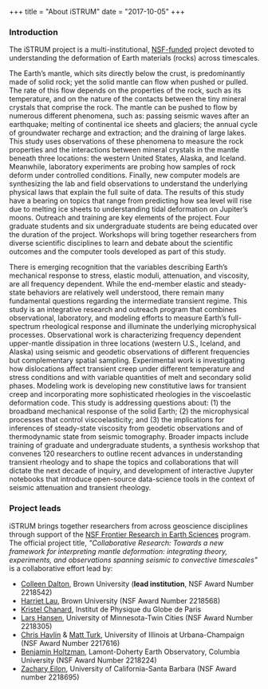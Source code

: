 +++
title = "About iSTRUM"
date = "2017-10-05"
+++

### Introduction 

The iSTRUM project is a multi-institutional, [NSF-funded](#project-leads) project devoted to understanding the deformation of Earth materials (rocks) across timescales.

The Earth’s mantle, which sits directly below the crust, is predominantly made of solid rock; yet the solid mantle can flow when pushed or pulled. The rate of this flow depends on the properties of the rock, such as its temperature, and on the nature of the contacts between the tiny mineral crystals that comprise the rock. The mantle can be pushed to flow by numerous different phenomena, such as: passing seismic waves after an earthquake; melting of continental ice sheets and glaciers; the annual cycle of groundwater recharge and extraction; and the draining of large lakes. This study uses observations of these phenomena to measure the rock properties and the interactions between mineral crystals in the mantle beneath three locations: the western United States, Alaska, and Iceland. Meanwhile, laboratory experiments are probing how samples of rock deform under controlled conditions. Finally, new computer models are synthesizing the lab and field observations to understand the underlying physical laws that explain the full suite of data. The results of this study have a bearing on topics that range from predicting how sea level will rise due to melting ice sheets to understanding tidal deformation on Jupiter’s moons. Outreach and training are key elements of the project. Four graduate students and six undergraduate students are being educated over the duration of the project. Workshops will bring together researchers from diverse scientific disciplines to learn and debate about the scientific outcomes and the computer tools developed as part of this study.

There is emerging recognition that the variables describing Earth’s mechanical response to stress, elastic moduli, attenuation, and viscosity, are all frequency dependent. While the end-member elastic and steady-state behaviors are relatively well understood, there remain many fundamental questions regarding the intermediate transient regime. This study is an integrative research and outreach program that combines observational, laboratory, and modeling efforts to measure Earth’s full-spectrum rheological response and illuminate the underlying microphysical processes. Observational work is characterizing frequency dependent upper-mantle dissipation in three locations (western U.S., Iceland, and Alaska) using seismic and geodetic observations of different frequencies but complementary spatial sampling. Experimental work is investigating how dislocations affect transient creep under different temperature and stress conditions and with variable quantities of melt and secondary solid phases. Modeling work is developing new constitutive laws for transient creep and incorporating more sophisticated rheologies in the viscoelastic deformation code. This study is addressing questions about: (1) the broadband mechanical response of the solid Earth; (2) the microphysical processes that control viscoelasticity; and (3) the implications for inferences of steady-state viscosity from geodetic observations and of thermodynamic state from seismic tomography. Broader impacts include training of graduate and undergraduate students, a synthesis workshop that convenes 120 researchers to outline recent advances in understanding transient rheology and to shape the topics and collaborations that will dictate the next decade of inquiry, and development of interactive Jupyter notebooks that introduce open-source data-science tools in the context of seismic attenuation and transient rheology.

### Project leads

iSTRUM brings together researchers from across geoscience disciplines through support of the [NSF Frontier Research in Earth Sciences](https://beta.nsf.gov/funding/opportunities/frontier-research-earth-sciences-fres) program. The official project title, *"Collaborative Research: Towards a new framework for interpreting mantle deformation: integrating theory, experiments, and observations spanning seismic to convective timescales"* is a collaborative effort lead by:

* [Colleen Dalton](https://deeps.brown.edu/people/colleen-dalton), Brown University (**lead institution**, NSF Award Number 2218542)
* [Harriet Lau](https://harrietlau.github.io/), Brown University (NSF Award Number 2218568)
* [Kristel Chanard](http://kristelchanard.weebly.com/), Institut de Physique du Globe de Paris
* [Lars Hansen](https://cse.umn.edu/esci/lars-hansen), University of Minnesota-Twin Cities (NSF Award Number 2218305)
* [Chris Havlin](https://ischool.illinois.edu/people/chris-havlin) & [Matt Turk](https://matthewturk.github.io/), University of Illinois at Urbana-Champaign (NSF Award Number 2217616)
* [Benjamin Holtzman](https://www.ldeo.columbia.edu/~benh/), Lamont-Doherty Earth Observatory, Columbia University (NSF Award Number 2218224)
* [Zachary Eilon](http://zeilon.squarespace.com/), University of California-Santa Barbara (NSF Award number 2218695)
